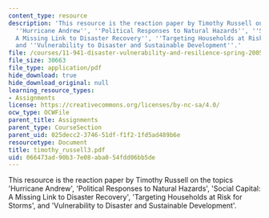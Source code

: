 ```yaml
---
content_type: resource
description: 'This resource is the reaction paper by Timothy Russell on the topics
  ''Hurricane Andrew'', ''Political Responses to Natural Hazards'', ''Social Capital:
  A Missing Link to Disaster Recovery'', ''Targeting Households at Risk for Storms'',
  and ''Vulnerability to Disaster and Sustainable Development''.'
file: /courses/11-941-disaster-vulnerability-and-resilience-spring-2005/066473ad90b37e08aba054fdd06bb5de_timothy_russell3.pdf
file_size: 30663
file_type: application/pdf
hide_download: true
hide_download_original: null
learning_resource_types:
- Assignments
license: https://creativecommons.org/licenses/by-nc-sa/4.0/
ocw_type: OCWFile
parent_title: Assignments
parent_type: CourseSection
parent_uid: 025decc2-3746-51df-f1f2-1fd5ad489b6e
resourcetype: Document
title: timothy_russell3.pdf
uid: 066473ad-90b3-7e08-aba0-54fdd06bb5de
---
```

This resource is the reaction paper by Timothy Russell on the topics 'Hurricane Andrew', 'Political Responses to Natural Hazards', 'Social Capital: A Missing Link to Disaster Recovery', 'Targeting Households at Risk for Storms', and 'Vulnerability to Disaster and Sustainable Development'.